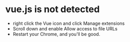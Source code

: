 # vue.js is not detected
- right click the Vue icon and click Manage extensions
- Scroll down and enable Allow access to file URLs
- Restart your Chrome, and you'll be good.